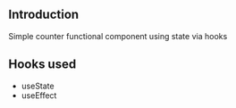 <h2>Introduction</h2>
Simple counter functional component using state via hooks

<h2>Hooks used</h2>
<ul>
<li>useState</li>
<li>useEffect</li>
</ul>



